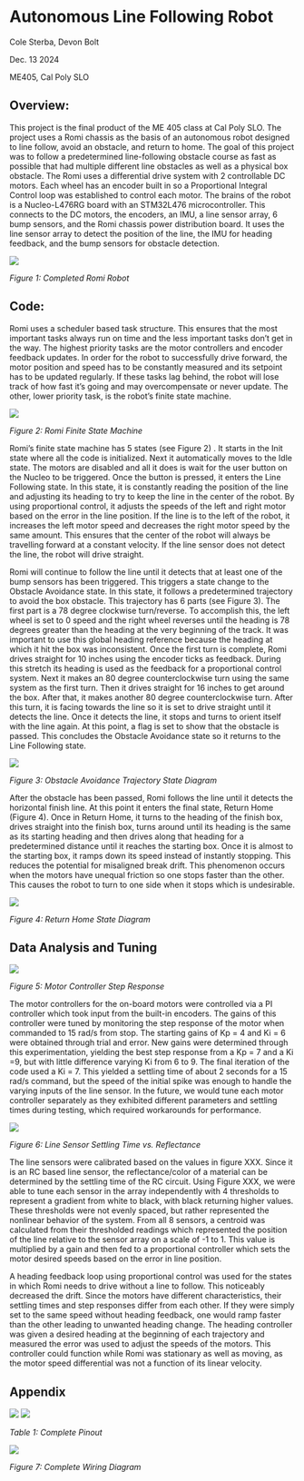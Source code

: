 # Autonomous Line Following Robot
Cole Sterba, Devon Bolt

Dec. 13 2024

ME405, Cal Poly SLO 
## Overview:
This project is the final product of the ME 405 class at Cal Poly SLO. The project uses a Romi chassis as the basis of an autonomous robot designed to line follow, avoid an obstacle, and return to home. The goal of this project was to follow a predetermined line-following obstacle course as fast as possible that had multiple different line obstacles as well as a physical box obstacle. 
The Romi uses a differential drive system with 2 controllable DC motors. Each wheel has an encoder built in so a Proportional Integral Control loop was established to control each motor. The brains of the robot is a Nucleo-L476RG board with an STM32L476 microcontroller. This connects to the DC motors, the encoders, an IMU, a line sensor array, 6 bump sensors, and the Romi chassis power distribution board. It uses the line sensor array to detect the position of the line, the IMU for heading feedback, and the bump sensors for obstacle detection. 

![](media/Romi.jpg)

*Figure 1: Completed Romi Robot*

## Code:

Romi uses a scheduler based task structure. This ensures that the most important tasks always run on time and the less important tasks don’t get in the way. The highest priority tasks are the motor controllers and encoder feedback updates. In order for the robot to successfully drive forward, the motor position and speed has to be constantly measured and its setpoint has to be updated regularly. If these tasks lag behind, the robot will lose track of how fast it’s going and may overcompensate or never update. The other, lower priority task, is the robot’s finite state machine. 

![](media/FSM.png)

*Figure 2: Romi Finite State Machine*

Romi’s finite state machine has 5 states (see Figure 2) . It starts in the Init state where all the code is initialized. Next it automatically moves to the Idle state. The motors are disabled and all it does is wait for the user button on the Nucleo to be triggered. Once the button is pressed, it enters the Line Following state. In this state, it is constantly reading the position of the line and adjusting its heading to try to keep the line in the center of the robot. By using proportional control, it adjusts the speeds of the left and right motor based on the error in the line position. If the line is to the left of the robot, it increases the left motor speed and decreases the right motor speed by the same amount. This ensures that the center of the robot will always be travelling forward at a constant velocity. If the line sensor does not detect the line, the robot will drive straight. 

Romi will continue to follow the line until it detects that at least one of the bump sensors has been triggered. This triggers a state change to the Obstacle Avoidance state. In this state, it follows a predetermined trajectory to avoid the box obstacle. This trajectory has 6 parts (see Figure 3). The first part is a 78 degree clockwise turn/reverse. To accomplish this, the left wheel is set to 0 speed and the right wheel reverses until the heading is 78 degrees greater than the heading at the very beginning of the track. It was important to use this global heading reference because the heading at which it hit the box was inconsistent. Once the first turn is complete, Romi drives straight for 10 inches using the encoder ticks as feedback. During this stretch its heading is used as the feedback for a proportional control system. Next it makes an 80 degree counterclockwise turn using the same system as the first turn. Then it drives straight for 16 inches to get around the box. After that, it makes another 80 degree counterclockwise turn. After this turn, it is facing towards the line so it is set to drive straight until it detects the line. Once it detects the line, it stops and turns to orient itself with the line again. At this point, a flag is set to show that the obstacle is passed. This concludes the Obstacle Avoidance state so it returns to the Line Following state. 

![](media/obstaclePath.png)

*Figure 3: Obstacle Avoidance Trajectory State Diagram*

After the obstacle has been passed, Romi follows the line until it detects the horizontal finish line. At this point it enters the final state, Return Home (Figure 4). Once in Return Home, it turns to the heading of the finish box, drives straight into the finish box, turns around until its heading is the same as its starting heading and then drives along that heading for a predetermined distance until it reaches the starting box. Once it is almost to the starting box, it ramps down its speed instead of instantly stopping. This reduces the potential for misaligned break drift. This phenomenon occurs when the motors have unequal friction so one stops faster than the other. This causes the robot to turn to one side when it stops which is undesirable. 

![](media/returnHome.png)

*Figure 4: Return Home State Diagram*

## Data Analysis and Tuning

![](media/stepResponse.png)

*Figure 5: Motor Controller Step Response*

The motor controllers for the on-board motors were controlled via a PI controller which took input from the built-in encoders. The gains of this controller were tuned by monitoring the step response of the motor when commanded to 15 rad/s from stop. The starting gains of Kp = 4 and Ki = 6 were obtained through trial and error. New gains were determined through this experimentation, yielding the best step response from a Kp = 7 and a Ki =9, but with little difference varying Ki from 6 to 9. The final iteration of the code used a Ki = 7. This yielded a settling time of about 2 seconds for a 15 rad/s command, but the speed of the initial spike was enough to handle the varying inputs of the line sensor. In the future, we would tune each motor controller separately as they exhibited different parameters and settling times during testing, which required workarounds for performance.

![](media/sensorCal.png)

*Figure 6: Line Sensor Settling Time vs. Reflectance*

The line sensors were calibrated based on the values in figure XXX. Since it is an RC based line sensor, the reflectance/color of a material can be determined by the settling time of the RC circuit. Using Figure XXX, we were able to tune each sensor in the array independently with 4 thresholds to represent a gradient from white to black, with black returning higher values. These thresholds were not evenly spaced, but rather represented the nonlinear behavior of the system. From all 8 sensors, a centroid was calculated from their thresholded readings which represented the position of the line relative to the sensor array on a scale of -1 to 1. This value is multiplied by a gain and then fed to a proportional controller which sets the motor desired speeds based on the error in line position. 

A heading feedback loop using proportional control was used for the states in which Romi needs to drive without a line to follow. This noticeably decreased the drift. Since the motors have different characteristics, their settling times and step responses differ from each other. If they were simply set to the same speed without heading feedback, one would ramp faster than the other leading to unwanted heading change. The heading controller was given a desired heading at the beginning of each trajectory and measured the error was used to adjust the speeds of the motors. This controller could function while Romi was stationary as well as moving, as the motor speed differential was not a function of its linear velocity. 

## Appendix

![](media/wiringtable1.png)
![](media/wiringtable2.png)

*Table 1: Complete Pinout*

![](media/wiringDiagram.png)

*Figure 7: Complete Wiring Diagram*

